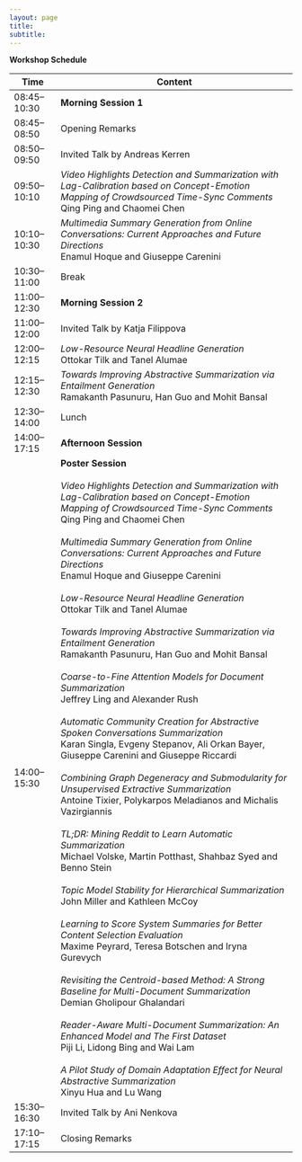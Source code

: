 ```yaml
---
layout: page
title: 
subtitle: 
---
```


**Workshop Schedule**

 Time   | Content 
 -------- | ---------- 
08:45–10:30	| **Morning Session 1**
08:45–08:50	| Opening Remarks
08:50–09:50	| Invited Talk by Andreas Kerren
09:50–10:10	| *Video Highlights Detection and Summarization with Lag-Calibration based on Concept-Emotion Mapping of Crowdsourced Time-Sync Comments* <br> Qing Ping and Chaomei Chen
10:10–10:30	| *Multimedia Summary Generation from Online Conversations: Current Approaches and Future Directions* <br> Enamul Hoque and Giuseppe Carenini            
10:30–11:00	| Break
11:00–12:30	| **Morning Session 2**
11:00–12:00	| Invited Talk by Katja Filippova
12:00–12:15	| *Low-Resource Neural Headline Generation* <br> Ottokar Tilk and Tanel Alumae
12:15–12:30	| *Towards Improving Abstractive Summarization via Entailment Generation* <br> Ramakanth Pasunuru, Han Guo and Mohit Bansal            
12:30–14:00	| Lunch
14:00–17:15	| **Afternoon Session**
14:00–15:30	| **Poster Session** <br><br> *Video Highlights Detection and Summarization with Lag-Calibration based on Concept-Emotion Mapping of Crowdsourced Time-Sync Comments* <br> Qing Ping and Chaomei Chen <br><br>*Multimedia Summary Generation from Online Conversations: Current Approaches and Future Directions* <br> Enamul Hoque and Giuseppe Carenini <br><br>*Low-Resource Neural Headline Generation* <br> Ottokar Tilk and Tanel Alumae <br><br>*Towards Improving Abstractive Summarization via Entailment Generation* <br> Ramakanth Pasunuru, Han Guo and Mohit Bansal <br><br>*Coarse-to-Fine Attention Models for Document Summarization* <br>Jeffrey Ling and Alexander Rush <br><br> *Automatic Community Creation for Abstractive Spoken Conversations Summarization* <br>Karan Singla, Evgeny Stepanov, Ali Orkan Bayer, Giuseppe Carenini and Giuseppe Riccardi <br><br> *Combining Graph Degeneracy and Submodularity for Unsupervised Extractive Summarization* <br> Antoine Tixier, Polykarpos Meladianos and Michalis Vazirgiannis <br><br> *TL;DR: Mining Reddit to Learn Automatic Summarization* <br> Michael Volske, Martin Potthast, Shahbaz Syed and Benno Stein <br><br> *Topic Model Stability for Hierarchical Summarization* <br> John Miller and Kathleen McCoy <br><br> *Learning to Score System Summaries for Better Content Selection Evaluation* <br> Maxime Peyrard, Teresa Botschen and Iryna Gurevych <br><br> *Revisiting the Centroid-based Method: A Strong Baseline for Multi-Document Summarization* <br> Demian Gholipour Ghalandari <br><br> *Reader-Aware Multi-Document Summarization: An Enhanced Model and The First Dataset* <br> Piji Li, Lidong Bing and Wai Lam <br><br> *A Pilot Study of Domain Adaptation Effect for Neural Abstractive Summarization* <br> Xinyu Hua and Lu Wang
15:30–16:30	| Invited Talk by Ani Nenkova
17:10–17:15	| Closing Remarks
 

